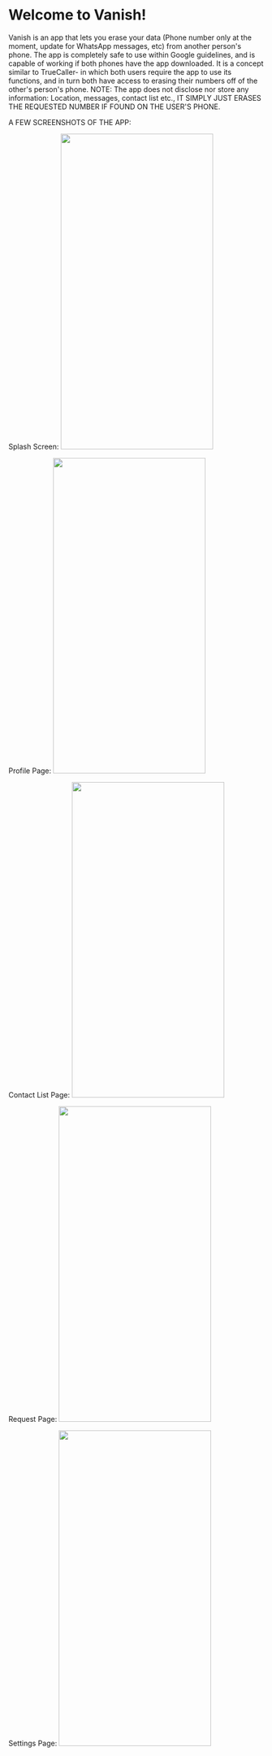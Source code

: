 # Welcome to Vanish!

Vanish is an app that lets you erase your data (Phone number only at the moment, update for WhatsApp messages, etc) from another person's phone. 
The app is completely safe to use within Google guidelines, and is capable of working if both phones have the app downloaded. It is a concept similar to TrueCaller-
in which both users require the app to use its functions, and in turn both have access to erasing their numbers off of the other's person's phone. 
NOTE: The app does not disclose nor store any information: Location, messages, contact list etc., IT SIMPLY JUST ERASES THE REQUESTED NUMBER IF FOUND ON THE USER'S 
PHONE.

A FEW SCREENSHOTS OF THE APP:

Splash Screen:
<img src="ttps://user-images.githubusercontent.com/35567444/103439909-215cbb80-4c67-11eb-8eab-479d031f1ead.jpg" width="300" height="621">

Profile Page:
<img src="https://user-images.githubusercontent.com/35567444/103438870-f0c45400-4c5d-11eb-9e34-f2b7bd9e0482.jpg" width="300" height="621">

Contact List Page:
<img src="https://user-images.githubusercontent.com/35567444/103438870-f0c45400-4c5d-11eb-9e34-f2b7bd9e0482.jpg" width="300" height="621">

Request Page:
<img src="https://user-images.githubusercontent.com/35567444/103438870-f0c45400-4c5d-11eb-9e34-f2b7bd9e0482.jpg" width="300" height="621">

Settings Page:
<img src="https://user-images.githubusercontent.com/35567444/103438870-f0c45400-4c5d-11eb-9e34-f2b7bd9e0482.jpg" width="300" height="621">



